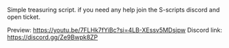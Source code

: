 Simple treasuring script. if you need any help join the S-scripts discord and open ticket.

Preview: https://youtu.be/7FLHk7fYiBc?si=4LB-XEssv5MDsjpw
Discord link: https://discord.gg/Ze9Bwpk8ZP
